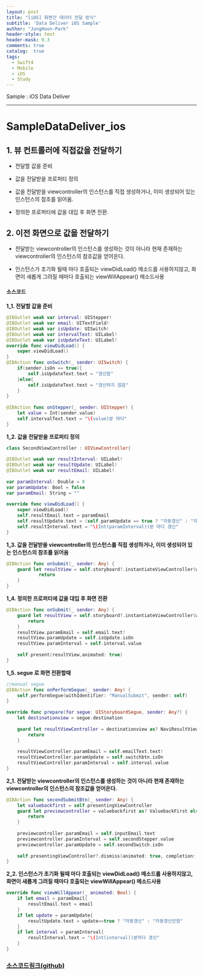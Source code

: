 ```yaml
---
layout: post
title: "[iOS] 화면간 데이터 전달 방식"
subtitle: 'Data Deliver iOS Sample'
author: "JungHoon-Park"
header-style: text
header-mask: 0.3
comments: true
catalog:  true
tags:
  - Swift4
  - Mobile
  - iOS
  - Study
---
```


Sample : iOS Data Deliver

---

# SampleDataDeliver_ios  
  
## 1. 뷰 컨트롤러에 직접값을 전달하기

   - 전달할 값을 준비
  
   - 값을 전달받을 프로퍼티 정의
  
   - 값을 전달받을 viewcontroller의 인스턴스를 직접 생성하거나, 이미 생성되어 있는 인스턴스의 참조를 읽어옴. 
  
   - 정의한 프로퍼티에 값을 대입 후 화면 전환. 

## 2. 이전 화면으로 값을 전달하기

 - 전달받는 viewcontroller의 인스턴스를 생성하는 것이 아니라 현재 존재하는 viewcontroller의 인스턴스의 참조값을 얻어온다.
  
 - 인스턴스가 초기화 될때 마다 호출되는 viewDidLoad() 메소드를 사용하지않고, 화면이 새롭게 그려질 때마다 호출되는 viewWillAppear() 메소드사용
    
#### 소스코드

**1_1. 전달할 값을 준비**

```swift
@IBOutlet weak var interval: UIStepper!
@IBOutlet weak var email: UITextField!
@IBOutlet weak var isUpdate: UISwitch!
@IBOutlet weak var intervalText: UILabel!
@IBOutlet weak var isUpdateText: UILabel!
override func viewDidLoad() {
    super.viewDidLoad()
}
@IBAction func onSwitch(_ sender: UISwitch) {
    if(sender.isOn == true){
        self.isUpdateText.text = "갱신함"
    }else{
        self.isUpdateText.text = "갱신하지 않음"
    }
}
    
@IBAction func onStepper(_ sender: UIStepper) {
    let value = Int(sender.value)
    self.intervalText.text = "\(value)분 마다"
}
```
**1_2. 값을 전달받을 프로퍼티 정의**
```swift
class SecondViewController : UIViewController{
    
@IBOutlet weak var resultInterval: UILabel!
@IBOutlet weak var resultUpdate: UILabel!
@IBOutlet weak var resultEmail: UILabel!
    
var paramInterval: Double = 0
var paramUpdate: Bool = false
var paramEmail: String = ""
    
override func viewDidLoad() {
    super.viewDidLoad()
    self.resultEmail.text = paramEmail
    self.resultUpdate.text = (self.paramUpdate == true ? "자동갱신" : "자동갱신안함")
    self.resultInterval.text = "\(Int(paramInterval))분 마다 갱신"
}
```

**1_3. 값을 전달받을 viewcontroller의 인스턴스를 직접 생성하거나, 이미 생성되어 있는 인스턴스의 참조를 읽어옴**
```swift
@IBAction func onSubmit(_ sender: Any) {
    guard let resultView = self.storyboard?.instantiateViewController(withIdentifier: "SecondViewController") as? SecondViewController else{
            return
    }
}
```
**1_4. 정의한 프로퍼티에 값을 대입 후 화면 전환**
```swift
@IBAction func onSubmit(_ sender: Any) {
    guard let resultView = self.storyboard?.instantiateViewController(withIdentifier: "SecondViewController") as? SecondViewController else{
        return
    }
    resultView.paramEmail = self.email.text!
    resultView.paramUpdate = self.isUpdate.isOn
    resultView.paramInterval = self.interval.value
        
    self.present(resultView,animated: true)
}
```
**1_5. segue 로 화면 전환할때**
```swift
//manual segue
@IBAction func onPerformSegue(_ sender: Any) {
    self.performSegue(withIdentifier: "ManualSubmit", sender: self)
}
    
override func prepare(for segue: UIStoryboardSegue, sender: Any?) {
    let destinationview = segue.destination
        
    guard let resultViewController = destinationview as? NaviResultViewController else{
        return
    }
        
    resultViewController.paramEmail = self.emailText.text!
    resultViewController.paramUpdate = self.switchbtn.isOn
    resultViewController.paramInterval = self.interval.value
}
```

**2_1. 전달받는 viewcontroller의 인스턴스를 생성하는 것이 아니라 현재 존재하는 viewcontroller의 인스턴스의 참조값을 얻어온다.**
```swift
@IBAction func secondSubmitBtn(_ sender: Any) {
    let valuebackfirst = self.presentingViewController
    guard let previewcontroller = valuebackfirst as? ValuebackFirst else{
        return
    }
        
    previewcontroller.paramEmail = self.inputEmail.text
    previewcontroller.paramInterval = self.secondStepper.value
    previewcontroller.paramUpdate = self.secondSwitch.isOn
        
    self.presentingViewController?.dismiss(animated: true, completion: nil)
}
```

**2_2. 인스턴스가 초기화 될때 마다 호출되는 viewDidLoad() 메소드를 사용하지않고, 화면이 새롭게 그려질 때마다 호출되는 viewWillAppear() 메소드사용**
```swift
override func viewWillAppear(_ animated: Bool) {
    if let email = paramEmail{
        resultEmail.text = email
    }
    if let update = paramUpdate{
        resultUpdate.text = update==true ? "자동갱신" : "자동갱신안함"
    }
    if let interval = paramInterval{
        resultInterval.text = "\(Int(interval))분마다 갱신"
    }
}
```

### [소스코드링크(github)](https://github.com/Junghun0/SampleDataDeliver_ios.git)

    
